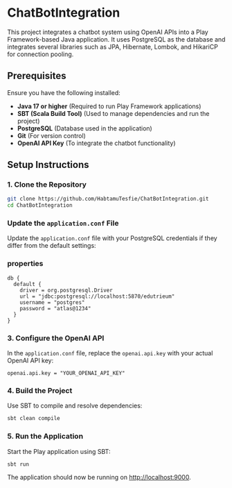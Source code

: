 # ChatBotIntegration

This project integrates a chatbot system using OpenAI APIs into a Play Framework-based Java application. It uses PostgreSQL as the database and integrates several libraries such as JPA, Hibernate, Lombok, and HikariCP for connection pooling.

## Prerequisites

Ensure you have the following installed:

- **Java 17 or higher** (Required to run Play Framework applications)
- **SBT (Scala Build Tool)** (Used to manage dependencies and run the project)
- **PostgreSQL** (Database used in the application)
- **Git** (For version control)
- **OpenAI API Key** (To integrate the chatbot functionality)

## Setup Instructions

### 1. Clone the Repository

```bash
git clone https://github.com/HabtamuTesfie/ChatBotIntegration.git  
cd ChatBotIntegration
```

### Update the `application.conf` File

Update the `application.conf` file with your PostgreSQL credentials if they differ from the default settings:

### properties
```hocon
db {
  default {
    driver = org.postgresql.Driver
    url = "jdbc:postgresql://localhost:5870/edutrieum"
    username = "postgres"
    password = "atlas@1234"
  }
}
```

### 3. Configure the OpenAI API

In the `application.conf` file, replace the `openai.api.key` with your actual OpenAI API key:

```properties
openai.api.key = "YOUR_OPENAI_API_KEY"
```

### 4. Build the Project

Use SBT to compile and resolve dependencies:

```bash
sbt clean compile
```

### 5. Run the Application

Start the Play application using SBT:

```bash
sbt run
```

The application should now be running on [http://localhost:9000](http://localhost:9000).




